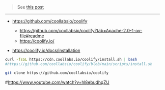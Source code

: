 > See [this post](https://jalcocert.github.io/JAlcocerT/deploying-software-with-paas-to-servers/#coolify)

---

* https://github.com/coollabsio/coolify
    * https://github.com/coollabsio/coolify?tab=Apache-2.0-1-ov-file#readme
    * https://coolify.io/


* https://coolify.io/docs/installation

```sh
curl -fsSL https://cdn.coollabs.io/coolify/install.sh | bash
#https://github.com/coollabsio/coolify/blob/main/scripts/install.sh

git clone https://github.com/coollabsio/coolify
```


#https://www.youtube.com/watch?v=hl8ebudhqZU